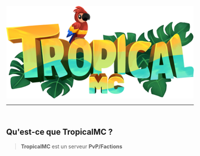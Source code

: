 <img alt="TropicalMC Logo" width="512px" src="./TropicalText.png"/>

---

<br>

## Qu'est-ce que TropicalMC ?

> **TropicalMC** est un serveur **PvP/Factions**
